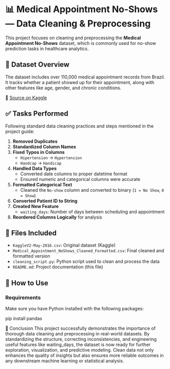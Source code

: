 # 📊 Medical Appointment No-Shows — Data Cleaning & Preprocessing

This project focuses on cleaning and preprocessing the **Medical Appointment No-Shows** dataset, which is commonly used for no-show prediction tasks in healthcare analytics.

## 🧾 Dataset Overview

The dataset includes over 110,000 medical appointment records from Brazil. It tracks whether a patient showed up for their appointment, along with other features like age, gender, and chronic conditions.

📁 [Source on Kaggle](https://www.kaggle.com/datasets/joniarroba/noshowappointments)

## ✅ Tasks Performed

Following standard data cleaning practices and steps mentioned in the project guide:

1. **Removed Duplicates**  
2. **Standardized Column Names**  
3. **Fixed Typos in Columns**  
   - `Hipertension` → `Hypertension`  
   - `Handcap` → `Handicap`
4. **Handled Data Types**  
   - Converted date columns to proper datetime format  
   - Ensured numeric and categorical columns were accurate
5. **Formatted Categorical Text**  
   - Cleaned the `No-show` column and converted to binary (`1 = No Show`, `0 = Show`)
6. **Converted Patient ID to String**  
7. **Created New Feature**  
   - `waiting_days`: Number of days between scheduling and appointment
8. **Reordered Columns Logically** for analysis

## 📂 Files Included

- `KaggleV2-May-2016.csv`: Original dataset (Kaggle)
- `Medical_Appointment_NoShows_Cleaned_Formatted.csv`: Final cleaned and formatted version
- `cleaning_script.py`: Python script used to clean and process the data
- `README.md`: Project documentation (this file)

## 🚀 How to Use

### Requirements
Make sure you have Python installed with the following packages:

pip install pandas

🧠 Conclusion
This project successfully demonstrates the importance of thorough data cleaning and preprocessing in real-world datasets. By standardizing the structure, correcting inconsistencies, and engineering useful features like waiting_days, the dataset is now ready for further exploration, visualization, and predictive modeling. Clean data not only enhances the quality of insights but also ensures more reliable outcomes in any downstream machine learning or statistical analysis.
